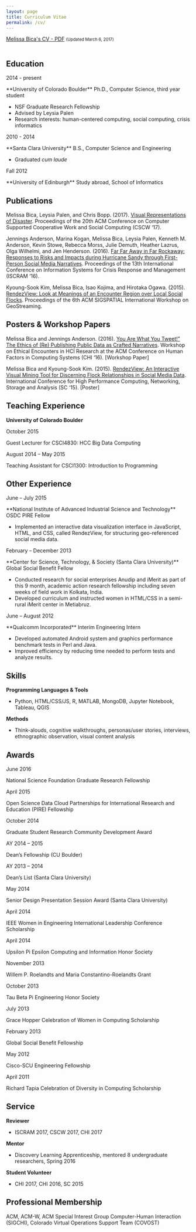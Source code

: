 ```yaml
---
layout: page
title: Curriculum Vitae
permalink: /cv/
---
```


<div><a href="/assets/files/MelissaBicaCV.pdf" target="_blank" style="display:inline;">Melissa Bica's CV - PDF</a>
<p style="font-size: 0.8em;display:inline;">(Updated March 6, 2017)</p>
</div>
<br>



## Education  
<p class="alignright">2014 - present</p>
**University of Colorado Boulder**  Ph.D., Computer Science, third year student  

* NSF Graduate Research Fellowship
* Advised by Leysia Palen
* Research interests: human-centered computing, social computing, crisis informatics

<p class="alignright">2010 - 2014</p>
**Santa Clara University**  B.S., Computer Science and Engineering

* Graduated *cum laude*

<p class="alignright">Fall 2012</p>
**University of Edinburgh** Study abroad, School of Informatics



## Publications

<p class="hangingindent">Melissa Bica, Leysia Palen, and Chris Bopp. (2017). <a href="http://dl.acm.org/authorize?N21352" target="_blank" class="papertitle">Visual Representations of Disaster</a>. <span class="proceedings">Proceedings of the 20th ACM Conference on Computer Supported Cooperative Work and Social Computing </span>(CSCW ‘17).</p>

<p class="hangingindent">Jennings Anderson, Marina Kogan, Melissa Bica, Leysia Palen, Kenneth M. Anderson, Kevin Stowe, Rebecca Morss, Julie Demuth, Heather Lazrus, Olga Wilhelmi, and Jen Henderson. (2016). <a href="http://idl.iscram.org/files/jenningsanderson/2016/1388_JenningsAnderson_etal2016.pdf" target="_blank" class="papertitle"> Far Far Away in Far Rockaway: Responses to Risks and Impacts during Hurricane Sandy through First-Person Social Media Narratives</a>. <span class="proceedings">Proceedings of the 13th International Conference on Information Systems for Crisis Response and Management </span>(ISCRAM ‘16).</p>

<p class="hangingindent">Kyoung-Sook Kim, Melissa Bica, Isao Kojima, and Hirotaka Ogawa. (2015). <a href="http://dl.acm.org/authorize?N12889" target="_blank" class="papertitle">RendezView: Look at Meanings of an Encounter Region over Local Social Flocks</a>. <span class="proceedings">Proceedings of the 6th ACM SIGSPATIAL International Workshop on GeoStreaming.</span></p>



## Posters & Workshop Papers

<p class="hangingindent">Melissa Bica and Jennings Anderson. (2016). <a href="https://ethicalencountershci.files.wordpress.com/2016/03/bica-and-anderson.pdf" target="_blank" class="papertitle">You Are What You Tweet!” The Ethics of (Re) Publishing Public Data as Crafted Narratives</a>. Workshop on Ethical Encounters in HCI Research at the ACM Conference on Human Factors in Computing Systems (CHI ‘16). [Workshop Paper]</p>

<p class="hangingindent">Melissa Bica and Kyoung-Sook Kim. (2015). <a href="http://sc15.supercomputing.org/sites/all/themes/SC15images/tech_poster/tech_poster_pages/post148.html" target="_blank" class="papertitle"> RendezView: An Interactive Visual Mining Tool for Discerning Flock Relationships in Social Media Data</a>. International Conference for High Performance Computing, Networking, Storage and Analysis (SC ‘15). [Poster]</p>



## Teaching Experience
**University of Colorado Boulder**

<p class="alignright">October 2015</p>
Guest Lecturer for CSCI4830: HCC Big Data Computing  
<p class="alignright">August 2014 – May 2015</p>  
Teaching Assistant for CSCI1300: Introduction to Programming



## Other Experience
<p class="alignright">June – July 2015 </p>
**National Institute of Advanced Industrial Science and Technology**  
OSDC PIRE Fellow

* Implemented an interactive data visualization interface in JavaScript, HTML, and CSS, called RendezView, for structuring geo-referenced social media data.

<p class="alignright">February – December 2013</p>
**Center for Science, Technology, & Society (Santa Clara University)**  
Global Social Benefit Fellow

* Conducted research for social enterprises Anudip and iMerit as part of this 9 month, academic action research fellowship including seven weeks of field work in Kolkata, India.
* Developed curriculum and instructed women in HTML/CSS in a semi-rural iMerit center in Metiabruz.

<p class="alignright">June – August 2012</p>
**Qualcomm Incorporated**  
Interim Engineering Intern

* Developed automated Android system and graphics performance benchmark tests in Perl and Java.
* Improved efficiency by reducing time needed to perform tests and analyze results.



## Skills
**Programming Languages & Tools**  

* Python, HTML/CSS/JS, R, MATLAB, MongoDB, Jupyter Notebook, Tableau, QGIS

**Methods**  

* Think-alouds, cognitive walkthroughs, personas/user stories, interviews, ethnographic observation, visual
   content analysis



## Awards
<p class="alignright">June 2016</p>
National Science Foundation Graduate Research Fellowship
<p class="alignright">April 2015</p>
Open Science Data Cloud Partnerships for International Research and Education (PIRE) Fellowship
<p class="alignright">October 2014</p>
Graduate Student Research Community Development Award
<p class="alignright">AY 2014 – 2015</p>
Dean’s Fellowship (CU Boulder)
<p class="alignright">AY 2013 – 2014</p>
Dean’s List (Santa Clara University)
<p class="alignright">May 2014</p>
Senior Design Presentation Session Award (Santa Clara University)
<p class="alignright">April 2014</p>
IEEE Women in Engineering International Leadership Conference Scholarship
<p class="alignright">April 2014</p>
Upsilon Pi Epsilon Computing and Information Honor Society
<p class="alignright">November 2013</p>
Willem P. Roelandts and Maria Constantino-Roelandts Grant
<p class="alignright">October 2013</p>
Tau Beta Pi Engineering Honor Society
<p class="alignright">July 2013</p>
Grace Hopper Celebration of Women in Computing Scholarship
<p class="alignright">February 2013</p>
Global Social Benefit Fellowship
<p class="alignright">May 2012</p>
Cisco-SCU Engineering Fellowship
<p class="alignright">April 2011</p>
Richard Tapia Celebration of Diversity in Computing Scholarship



## Service

**Reviewer**  

* ISCRAM 2017, CSCW 2017, CHI 2017

**Mentor**

* Discovery Learning Apprenticeship, mentored 8 undergraduate researchers, Spring 2016

**Student Volunteer**

* CHI 2017, CHI 2016, SC 2015



## Professional Membership
ACM, ACM-W, ACM Special Interest Group Computer-Human Interaction (SIGCHI), Colorado Virtual Operations Support Team (COVOST)

